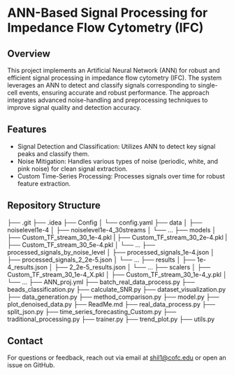# ANN-Based Signal Processing for Impedance Flow Cytometry (IFC)
## Overview
This project implements an Artificial Neural Network (ANN) for robust and efficient signal processing in impedance flow cytometry (IFC). The system leverages an ANN to detect and classify signals corresponding to single-cell events, ensuring accurate and robust performance. The approach integrates advanced noise-handling and preprocessing techniques to improve signal quality and detection accuracy.
## Features
+ Signal Detection and Classification: Utilizes ANN to detect key signal peaks and classify them.
+ Noise Mitigation: Handles various types of noise (periodic, white, and pink noise) for clean signal extraction.
+ Custom Time-Series Processing: Processes signals over time for robust feature extraction.
## Repository Structure
├── .git
├── .idea
├── Config
│   └── config.yaml
├── data
│   ├── noiselevel1e-4
│   ├── noiselevel1e-4_30streams
│   └── ...
├── models
│   ├── Custom_TF_stream_30_1e-4.pkl
|   ├── Custom_TF_stream_30_2e-4.pkl
|   ├── Custom_TF_stream_30_5e-4.pkl
│   └── ...
├── processed_signals_by_noise_level
│   ├── processed_signals_1e-4.json
│   ├── processed_signals_2_2e-5.json
│   └── ...
├── results
│   ├── 1e-4_results.json
│   ├── 2_2e-5_results.json
│   └── ...
├── scalers
│   ├── Custom_TF_stream_30_1e-4_X.pkl
│   ├── Custom_TF_stream_30_1e-4_y.pkl
│   └── ...
├── ANN_proj.yml
├── batch_real_data_process.py
├── beads_classification.py
├── calculate_SNR.py
├── dataset_visualization.py
├── data_generation.py
├── method_comparison.py
├── model.py
├── plot_denoised_data.py
├── ReadMe.md
├── real_data_process.py
├── split_json.py
├── time_series_forecasting_Custom.py
├── traditional_processing.py
├── trainer.py
├── trend_plot.py
├── utils.py

## Contact
For questions or feedback, reach out via email at shil1@cofc.edu or open an issue on GitHub.
